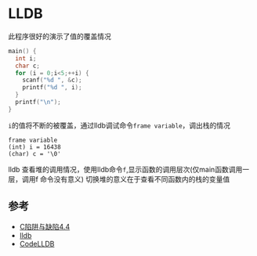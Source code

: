 # LLDB

此程序很好的演示了值的覆盖情况

```c
main() {
  int i;
  char c;
  for (i = 0;i<5;++i) {
    scanf("%d ", &c);
    printf("%d ", i);
  }
  printf("\n");
}
```

`i`的值将不断的被覆盖，通过lldb调试命令`frame variable`，调出栈的情况

```lldb
frame variable
(int) i = 16438
(char) c = '\0'
```

lldb 查看堆的调用情况，使用lldb命令`f`,显示函数的调用层次(仅main函数调用一层，调用f 命令没有意义)
切换堆的意义在于查看不同函数内的栈的变量值


## 参考

- [C陷阱与缺陷4.4]()
- [lldb](http://southpeak.github.io/2015/01/25/tool-lldb/)
- [CodeLLDB](https://marketplace.visualstudio.com/items?itemName=vadimcn.vscode-lldb)